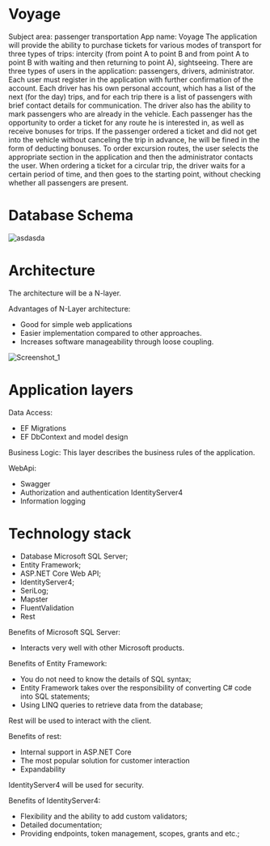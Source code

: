 # Voyage
Subject area: passenger transportation
App name: Voyage
The application will provide the ability to purchase tickets for various modes of transport for three types of trips: intercity (from point A to point B and from point A to point B with waiting and then returning to point A), sightseeing. There are three types of users in the application: passengers, drivers, administrator. Each user must register in the application with further confirmation of the account. Each driver has his own personal account, which has a list of the next (for the day) trips, and for each trip there is a list of passengers with brief contact details for communication. The driver also has the ability to mark passengers who are already in the vehicle. Each passenger has the opportunity to order a ticket for any route he is interested in, as well as receive bonuses for trips. If the passenger ordered a ticket and did not get into the vehicle without canceling the trip in advance, he will be fined in the form of deducting bonuses. To order excursion routes, the user selects the appropriate section in the application and then the administrator contacts the user. When ordering a ticket for a circular trip, the driver waits for a certain period of time, and then goes to the starting point, without checking whether all passengers are present.

# Database Schema

![asdasda](https://user-images.githubusercontent.com/64153866/174499486-1f03687e-bbdc-4268-9b22-fcdfe4636e79.png)


# **Architecture**

The architecture will be a N-layer.

Advantages of N-Layer architecture:
- Good for simple web applications
- Easier implementation compared to other approaches.
- Increases software manageability through loose coupling.

![Screenshot_1](https://user-images.githubusercontent.com/64153866/174499364-6473fd9e-d532-47a9-94bd-caa122ef8f00.png)

# Application layers

Data Access:
- EF Migrations
- EF DbContext and model design

Business Logic:
This layer describes the business rules of the application.

WebApi:
- Swagger
- Authorization and authentication IdentityServer4
- Information logging

# Technology stack
- Database Microsoft SQL Server;
- Entity Framework;
- ASP.NET Core Web API;
- IdentityServer4;
- SeriLog;
- Mapster
- FluentValidation
- Rest

Benefits of Microsoft SQL Server:
- Interacts very well with other Microsoft products.

Benefits of Entity Framework:
- You do not need to know the details of SQL syntax;
- Entity Framework takes over the responsibility of converting C# code into SQL statements;
- Using LINQ queries to retrieve data from the database;

Rest will be used to interact with the client.

Benefits of rest:
- Internal support in ASP.NET Core
- The most popular solution for customer interaction
- Expandability

IdentityServer4 will be used for security.

Benefits of IdentityServer4:
- Flexibility and the ability to add custom validators;
- Detailed documentation;
- Providing endpoints, token management, scopes, grants and etc.;



